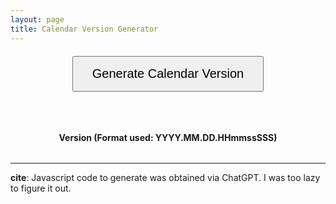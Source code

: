 ```yaml
---
layout: page
title: Calendar Version Generator
---
```


<div style="text-align: center; margin-top: 20px;">
    <button id="generateButton" style="padding: 15px 30px; font-size: 20px; cursor: pointer;">Generate Calendar Version</button>
</div>

<br/>
<br/>
<br/>
<p style="text-align: center;"><b>Version (Format used: YYYY.MM.DD.HHmmssSSS)</b></p>
<p style="text-align: center; font-size: 32px;"><span id="calenderVersionValue"></span></p>

<p style="text-align: center; font-size: 32px;"><span id="calenderVersion1Value"></span></p>

<!-- Include Day.js from a CDN -->

<script src="https://cdn.jsdelivr.net/npm/dayjs@1/dayjs.min.js"></script>

<script>
    function generateCalendarVersion() {
        let now = dayjs();

        let calendarVersion = now.format("YYYY.MM.DD.HHmmssSSS");
        document.getElementById('calenderVersionValue').textContent = calendarVersion;

        let calendarVersion1 = now.format("YYYYMMDDHHmmssSSS");
        document.getElementById('calenderVersion1Value').textContent = calendarVersion1;
    }

    document.getElementById('generateButton').addEventListener('click', generateCalendarVersion);

    // Run the function immediately when the page loads

    window.onload = function() {
        generateCalendarVersion();
    };
</script>

---

**cite**: Javascript code to generate was obtained via ChatGPT. I was too lazy to figure it out.